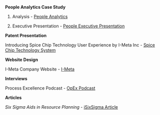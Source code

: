   
<b>People Analytics Case Study</b>

  1. Analysis - <a href="https://i-meta-inc.shinyapps.io/People-Metrics/" >People Analytics</a>
  
  2. Executive Presentation - <a href="https://youtu.be/AEOTUucGayo">People Executive Presentation</a>


<b>Patent Presentation</b>

  Introducing Spice Chip Technology User Experience by I-Meta Inc - <a href="https://youtu.be/uttoP9aTVb8" >Spice Chip Technology System</a>

  
<b>Website Design</b>
  
  I-Meta Company Website - <a href="https://spice-chip.com/" > I-Meta</a>
  

<b>Interviews</b>

  Process Excellence Podcast  - <a href="https://www.processexcellencenetwork.com/business-process-management-bpm/articles/celia-banks-transctipt" >OpEx Podcast</a>

 
<b>Articles</b>

  <i>Six Sigma Aids in Resource Planning</i> - <a href="https://www.isixsigma.com/operations/human-resources/six-sigma-aids-it-employee-resource-planning/" >iSixSigma Article</a>
